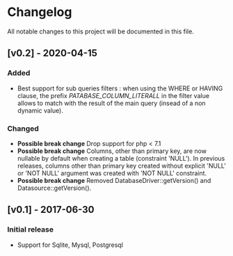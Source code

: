 # Changelog
All notable changes to this project will be documented in this file.


## [v0.2] - 2020-04-15

### Added
- Best support for sub queries filters : when using the WHERE or HAVING clause, the prefix _PATABASE_COLUMN_LITERALL_ in the filter value allows to match with the result of the main query (insead of a non dynamic value). 

### Changed
- **Possible break change** Drop support for php < 7.1
- **Possible break change** Columns, other than primary key,  are now nullable by default when creating a table (constraint 'NULL'). In previous releases, columns other than primary key created without explicit 'NULL' or 'NOT NULL' argument was created with 'NOT NULL' constraint. 
- **Possible break change** Removed DatabaseDriver::getVersion() and Datasource::getVersion().


## [v0.1] - 2017-06-30

### Initial release
- Support for Sqlite, Mysql, Postgresql


